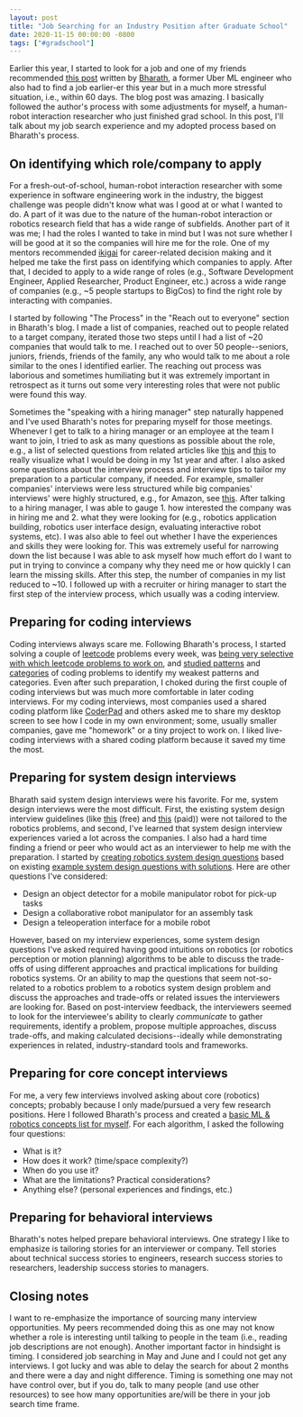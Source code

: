 ```yaml
---
layout: post
title: "Job Searching for an Industry Position after Graduate School"
date: 2020-11-15 00:00:00 -0800
tags: ["#gradschool"]
---
```


Earlier this year, I started to look for a job and one of my friends recommended [this post](https://bharathpbhat.github.io/2020/09/19/laid-off-now-what.html) written by [Bharath](https://twitter.com/bharathpbhat), a former Uber ML engineer who also had to find a job earlier-er this year but in a much more stressful situation, i.e., within 60 days.
The blog post was amazing.
I basically followed the author's process with some adjustments for myself, a human-robot interaction researcher who just finished grad school.
In this post, I'll talk about my job search experience and my adopted process based on Bharath's process.

## On identifying which role/company to apply

For a fresh-out-of-school, human-robot interaction researcher with some experience in software engineering work in the industry, the biggest challenge was people didn't know what was I good at or what I wanted to do.
A part of it was due to the nature of the human-robot interaction or robotics research field that has a wide range of subfields.
Another part of it was me; I had the roles I wanted to take in mind but I was not sure whether I will be good at it so the companies will hire me for the role.
One of my mentors recommended [ikigai](https://medium.com/thrive-global/ikigai-the-japanese-secret-to-a-long-and-happy-life-might-just-help-you-live-a-more-fulfilling-9871d01992b7) for career-related decision making and it helped me take the first pass on identifying which companies to apply.
After that, I decided to apply to a wide range of roles (e.g., Software Development Engineer, Applied Researcher, Product Engineer, etc.) across a wide range of companies (e.g., ~5 people startups to BigCos) to find the right role by interacting with companies.

I started by following "The Process" in the "Reach out to everyone" section in Bharath's blog.
I made a list of companies, reached out to people related to a target company, iterated those two steps until I had a list of ~20 companies that would talk to me.
I reached out to over 50 people--seniors, juniors, friends, friends of the family, any who would talk to me about a role similar to the ones I identified earlier.
The reaching out process was laborious and sometimes humiliating but it was extremely important in retrospect as it turns out some very interesting roles that were not public were found this way.

Sometimes the "speaking with a hiring manager" step naturally happened and I've used Bharath's notes for preparing myself for those meetings.
Whenever I get to talk to a hiring manager or an employee at the team I want to join, I tried to ask as many questions as possible about the role, e.g., a list of selected questions from related articles like [this](https://www.indeed.com/career-advice/interviewing/questions-to-ask-a-company) and [this](https://angel.co/blog/30-questions-to-ask-before-joining-a-startup) to really visualize what I would be doing in my 1st year and after.
I also asked some questions about the interview process and interview tips to tailor my preparation to a particular company, if needed.
For example, smaller companies' interviews were less structured while big companies' interviews' were highly structured, e.g., for Amazon, see [this](https://www.amazon.jobs/en/landing_pages/in-person-interview).
After talking to a hiring manager, I was able to gauge 1. how interested the company was in hiring me and 2. what they were looking for (e.g., robotics application building, robotics user interface design, evaluating interactive robot systems, etc).
I was also able to feel out whether I have the experiences and skills they were looking for.
This was extremely useful for narrowing down the list because I was able to ask myself how much effort do I want to put in trying to convince a company why they need me or how quickly I can learn the missing skills.
After this step, the number of companies in my list reduced to ~10.
I followed up with a recruiter or hiring manager to start the first step of the interview process, which usually was a coding interview.

## Preparing for coding interviews

Coding interviews always scare me.
Following Bharath's process, I started solving a couple of [leetcode](https://leetcode.com/) problems every week, was [being very selective with which leetcode problems to work on](https://youtu.be/GbyXxUDVeAo?t=105), and [studied patterns](https://medium.com/hackernoon/14-patterns-to-ace-any-coding-interview-question-c5bb3357f6ed#9cb9) and [categories](https://twitter.com/sunilc_/status/1304722881503395840) of coding problems to identify my weakest patterns and categories.
Even after such preparation, I choked during the first couple of coding interviews but was much more comfortable in later coding interviews.
For my coding interviews, most companies used a shared coding platform like [CoderPad](https://coderpad.io/) and others asked me to share my desktop screen to see how I code in my own environment; some, usually smaller companies, gave me "homework" or a tiny project to work on.
I liked live-coding interviews with a shared coding platform because it saved my time the most.

## Preparing for system design interviews

Bharath said system design interviews were his favorite.
For me, system design interviews were the most difficult.
First, the existing system design interview guidelines (like [this](https://github.com/donnemartin/system-design-primer) (free) and [this](https://www.educative.io/courses/grokking-the-system-design-interview) (paid)) were not tailored to the robotics problems, and second, I've learned that system design interview experiences varied a lot across the companies.
I also had a hard time finding a friend or peer who would act as an interviewer to help me with the preparation.
I started by [creating robotics system design questions](https://docs.google.com/document/d/14ePsRiubmrbnK3Pm2ETaA9PYNDun24l8XgGR44ILyC4/edit?usp=sharing) based on existing [example system design questions with solutions](https://github.com/donnemartin/system-design-primer#system-design-interview-questions-with-solutions).
Here are other questions I've considered:

- Design an object detector for a mobile manipulator robot for pick-up tasks
- Design a collaborative robot manipulator for an assembly task
- Design a teleoperation interface for a mobile robot

However, based on my interview experiences, some system design questions I've asked required having good intuitions on robotics (or robotics perception or motion planning) algorithms to be able to discuss the trade-offs of using different approaches and practical implications for building robotics systems.
Or an ability to map the questions that seem not-so-related to a robotics problem to a robotics system design problem and discuss the approaches and trade-offs or related issues the interviewers are looking for.
Based on post-interview feedback, the interviewers seemed to look for the interviewee's ability to clearly _communicate_ to gather requirements, identify a problem, propose multiple approaches, discuss trade-offs, and making calculated decisions--ideally while demonstrating experiences in related, industry-standard tools and frameworks.

## Preparing for core concept interviews

For me, a very few interviews involved asking about core (robotics) concepts; probably because I only made/pursued a very few research positions.
Here I followed Bharath's process and created a [basic ML & robotics concepts list for myself](https://docs.google.com/document/d/1q3_Vu2BdXFafyGuRM4I1HHtWo-Gd041rvC04FytmG9U/edit?usp=sharing).
For each algorithm, I asked the following four questions:

- What is it?
- How does it work? (time/space complexity?)
- When do you use it?
- What are the limitations? Practical considerations?
- Anything else? (personal experiences and findings, etc.)

## Preparing for behavioral interviews

Bharath's notes helped prepare behavioral interviews.
One strategy I like to emphasize is tailoring stories for an interviewer or company.
Tell stories about technical success stories to engineers, research success stories to researchers, leadership success stories to managers.

## Closing notes

I want to re-emphasize the importance of sourcing many interview opportunities.
My peers recommended doing this as one may not know whether a role is interesting until talking to people in the team (i.e., reading job descriptions are not enough).
Another important factor in hindsight is timing.
I considered job searching in May and June and I could not get any interviews.
I got lucky and was able to delay the search for about 2 months and there were a day and night difference.
Timing is something one may not have control over, but if you do, talk to many people (and use other resources) to see how many opportunities are/will be there in your job search time frame.

